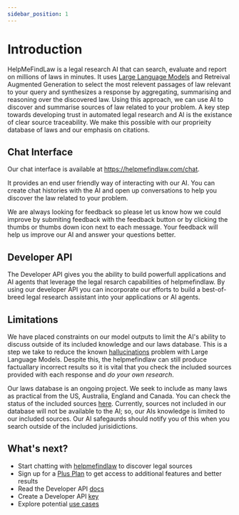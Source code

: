 ```yaml
---
sidebar_position: 1
---
```


# Introduction

HelpMeFindLaw is a legal research AI that can search, evaluate and report on millions of laws in minutes. It uses [Large Language Models](https://en.wikipedia.org/wiki/Large_language_model) and Retreival Augmented Generation to select the most relevent passages of law relevant to your query and synthesizes a response by aggregating, summarising and reasoning over the discovered law. Using this approach, we can use AI to discover and summarise sources of law related to your problem. A key step towards developing trust in automated legal research and AI is the existance of clear source traceability. We make this possible with our proprieity database of laws and our emphasis on citations.

## Chat Interface

Our chat interface is available at https://helpmefindlaw.com/chat.

It provides an end user friendly way of interacting with our AI. You can create chat histories with the AI and open up conversations to help you discover the law related to your problem.

We are always looking for feedback so please let us know how we could improve by submiting feedback with the feedback button or by clicking the thumbs or thumbs down icon next to each message. Your feedback will help us improve our AI and answer your questions better.

## Developer API

The Developer API gives you the ability to build powerfull applications and AI agents that leverage the legal resarch capabilities of helpmefindlaw. By using our developer API you can incorporate our efforts to build a best-of-breed legal research assistant into your applications or AI agents.

## Limitations

We have placed constraints on our model outputs to limit the AI's ability to discuss outside of its included knowledge and our laws database. This is a step we take to reduce the known [hallucinations](<https://en.wikipedia.org/wiki/Hallucination_(artificial_intelligence)>) problem with Large Language Models. Despite this, the helpmefindlaw can still produce factuallary incorrect results so it is vital that you check the included sources provided with each response and _do your own research_.

Our laws database is an ongoing project. We seek to include as many laws as practical from the US, Australia, England and Canada. You can check the status of the included sources [here](https://helpmefindlaw.com/sources). Currently, sources not included in our database will not be available to the AI; so, our AIs knowledge is limited to our included sources. Our AI safegaurds should notify you of this when you search outside of the included jurisidictions.

## What's next?

- Start chatting with [helpmefindlaw](https://helpmefindlaw.com/chat) to discover legal sources
- Sign up for a [Plus Plan](https://helpmefindlaw.com/account/subscription) to get access to additional features and better results
- Read the Developer API [docs](https://docs.helpmefindlaw.com/docs/getting-started)
- Create a Developer API [key](https://helpmefindlaw.com/account/developer)
- Explore potential [use cases](https://docs.helpmefindlaw.com/docs/use-cases)
